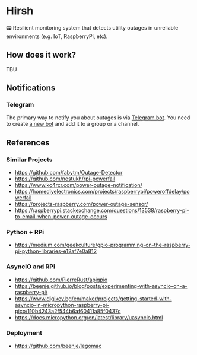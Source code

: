 # Hirsh

📟 Resilient monitoring system that detects utility outages in unreliable environments (e.g. IoT, RaspberryPi, etc).

## How does it work?

TBU

## Notifications

### Telegram

The primary way to notify you about outages is via [Telegram bot](https://core.telegram.org/bots).
You need to create [a new bot](https://t.me/BotFather) and add it to a group or a channel.

## References

### Similar Projects

- https://github.com/fabytm/Outage-Detector
- https://github.com/nestukh/rpi-powerfail
- https://www.kc4rcr.com/power-outage-notification/
- https://homediyelectronics.com/projects/raspberrypi/poweroffdelay/powerfail
- https://projects-raspberry.com/power-outage-sensor/
- https://raspberrypi.stackexchange.com/questions/13538/raspberry-pi-to-email-when-power-outage-occurs

### Python + RPi

- https://medium.com/geekculture/gpio-programming-on-the-raspberry-pi-python-libraries-e12af7e0a812

### AsyncIO and RPi

- https://github.com/PierreRust/apigpio
- https://beenje.github.io/blog/posts/experimenting-with-asyncio-on-a-raspberry-pi/
- https://www.digikey.bg/en/maker/projects/getting-started-with-asyncio-in-micropython-raspberry-pi-pico/110b4243a2f544b6af60411a85f0437c
- https://docs.micropython.org/en/latest/library/uasyncio.html

### Deployment

- https://github.com/beenje/legomac